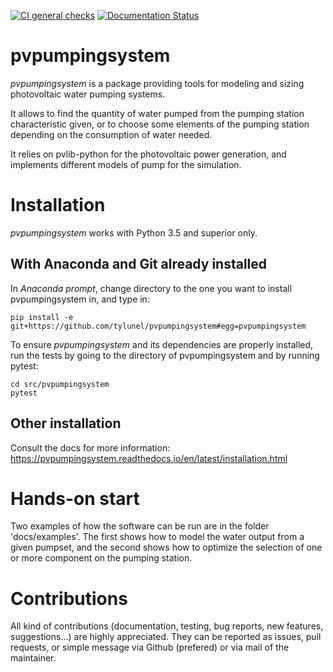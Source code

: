 [![CI general checks](https://github.com/tylunel/pvpumpingsystem/workflows/CI%20general%20checks/badge.svg)](https://github.com/tylunel/pvpumpingsystem/actions)
[![Documentation Status](https://readthedocs.org/projects/pvpumpingsystem/badge/?version=latest)](https://pvpumpingsystem.readthedocs.io/en/latest/?badge=latest)

# pvpumpingsystem
*pvpumpingsystem* is a package providing tools for modeling and sizing photovoltaic water pumping systems.

It allows to find the quantity of water pumped from the pumping station characteristic given,
or to choose some elements of the pumping station depending on the consumption of water needed.

It relies on pvlib-python for the photovoltaic power generation, and implements
different models of pump for the simulation. 


# Installation 
*pvpumpingsystem* works with Python 3.5 and superior only.

## With Anaconda and Git already installed

In *Anaconda prompt*, change directory to the one you want to install pvpumpingsystem in, and type in:
```
pip install -e git+https://github.com/tylunel/pvpumpingsystem#egg=pvpumpingsystem
```


To ensure *pvpumpingsystem* and its dependencies are properly installed, run the tests by going to the directory of pvpumpingsystem and by running pytest:
```
cd src/pvpumpingsystem
pytest
```

## Other installation
Consult the docs for more information: https://pvpumpingsystem.readthedocs.io/en/latest/installation.html


# Hands-on start

Two examples of how the software can be run are in the folder 'docs/examples'. 
The first shows how to model the water output from a given pumpset, and the second shows how to optimize the selection of one or more component on the pumping station.


# Contributions

All kind of contributions (documentation, testing, bug reports, new features, suggestions...) are highly appreciated.
They can be reported as issues, pull requests, or simple message via Github (prefered) or via mail of the maintainer.

